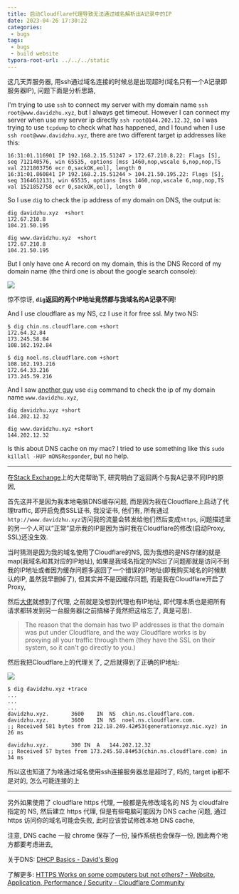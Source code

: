 ```yaml
---
title: 启动Cloudflare代理导致无法通过域名解析出A记录中的IP
date: 2023-04-26 17:30:22
categories:
 - bugs
tags:
 - bugs
 - build website
typora-root-url: ../../../static
---
```


这几天弄服务器, 用ssh通过域名连接的时候总是出现超时(域名只有一个A记录即服务器IP), 问题下面是分析思路, 

I'm trying to use `ssh` to connect my server with my domain name `ssh root@www.davidzhu.xyz`, but I always get timeout. However I can connect my server when use my server ip directly `ssh root@144.202.12.32`, so I was trying to use `tcpdump` to check what has happened, and I found when I use `ssh root@www.davidzhu.xyz`, there are two different target ip addresses like this:

```shell
16:31:01.116901 IP 192.168.2.15.51247 > 172.67.210.8.22: Flags [S], seq 712140576, win 65535, options [mss 1460,nop,wscale 6,nop,nop,TS val 2121803756 ecr 0,sackOK,eol], length 0
16:31:01.860841 IP 192.168.2.15.51244 > 104.21.50.195.22: Flags [S], seq 3164612131, win 65535, options [mss 1460,nop,wscale 6,nop,nop,TS val 1521852758 ecr 0,sackOK,eol], length 0
```

So I use `dig` to check the ip address of my domain on DNS, the output is:

```shell
dig davidzhu.xyz  +short       
172.67.210.8
104.21.50.195

dig www.davidzhu.xyz  +short
172.67.210.8
104.21.50.195
```

But I only have one A record on my domain, this is the DNS Record of my domain name (the third one is about the google search console):

![](/002-bug-domain-with-two-ip/a.png)

惊不惊讶, **`dig`返回的两个IP地址竟然都与我域名的A记录不同**!

And I use cloudflare as my NS, cz I use it for free ssl. My two NS:

```shell
$ dig chin.ns.cloudflare.com +short 
172.64.32.84
173.245.58.84
108.162.192.84

$ dig noel.ns.cloudflare.com +short
108.162.193.216
172.64.33.216
173.245.59.216
```

And I saw [another guy](https://superuser.com/a/1780483/1689666) use `dig` command to check the ip of my domain name `www.davidzhu.xyz`, 

```shell
dig davidzhu.xyz +short
144.202.12.32

dig www.davidzhu.xyz +short
144.202.12.32
```

Is this about DNS cache on my mac? I tried to use something like this `sudo killall -HUP mDNSResponder`, but no help. 

----

在[Stack Exchange](https://stackexchange.com/)上的大佬帮助下, 研究明白了返回两个与我A记录不同IP的原因, 

首先这并不是因为我本地电脑DNS缓存问题, 而是因为我在Cloudflare上启动了代理traffic, 即开启免费SSL证书, 我没证书, 他们有, 所有通过`http://www.davidzhu.xyz`访问我的流量会转发给他们然后变成`https`, 问题描述里的另一个人可以“正常”显示我的IP是因为当时我在Cloudflare的修改(启动Proxy, SSL)还没生效. 

当时猜测是因为我的域名使用了Cloudflare的NS, 因为我想的是NS存储的就是map(我域名和其对应的IP地址), 如果是我域名指定的NS出了问题那就是访问不到我的IP地址或者因为缓存问题多返回了一个错误的IP地址(即我购买域名的时候默认的IP, 虽然我早删掉了), 但其实并不是因缓存问题, 而是我在Cloudflare开启了Proxy, 

然后[大佬](https://superuser.com/a/1781034/1689666)就想到了代理, 之前就是没想到代理也有IP地址, 即代理本质也是把所有请求都转发到另一台服务器(之前搞梯子竟然把这给忘了, 真是可恶). 

> The reason that the domain has two IP addresses is that the domain was put under Cloudflare, and the way Cloudflare works is by proxying all your traffic through them (they have the SSL on their system, so it can't go directly to you.) 

然后我把Cloudflare上的代理关了, 之后就得到了正确的IP地址:

![](/002-bug-domain-with-two-ip/b.png)

```shell
$ dig davidzhu.xyz +trace 
...
...
...
davidzhu.xyz.       3600    IN  NS  chin.ns.cloudflare.com.
davidzhu.xyz.       3600    IN  NS  noel.ns.cloudflare.com.
;; Received 581 bytes from 212.18.249.42#53(generationxyz.nic.xyz) in 26 ms

davidzhu.xyz.       300 IN  A   144.202.12.32
;; Received 57 bytes from 173.245.58.84#53(chin.ns.cloudflare.com) in 34 ms
```

所以这也知道了为啥通过域名使用ssh连接服务器总是超时了, 吗的, target ip都不是对的, 怎么可能连接的上

---

另外如果使用了 cloudflare https 代理, 一般都是先修改域名的 NS 为 cloudfalre 指定的 NS, 然后建立 https 代理, 但是有些电脑可能因为 DNS cache 问题, 通过 https 访问你的域名可能会失败, 此时应该尝试修改本地 DNS cache, 

注意, DNS cache 一般 chrome 保存了一份, 操作系统也会保存一份, 因此两个地方都要考虑进去, 

关于DNS: [DHCP Basics - David's Blog](https://davidzhu.xyz/post/networking/003-dhcp/)

了解更多: [HTTPS Works on some computers but not others? - Website, Application, Performance / Security - Cloudflare Community](https://community.cloudflare.com/t/https-works-on-some-computers-but-not-others/15922)
